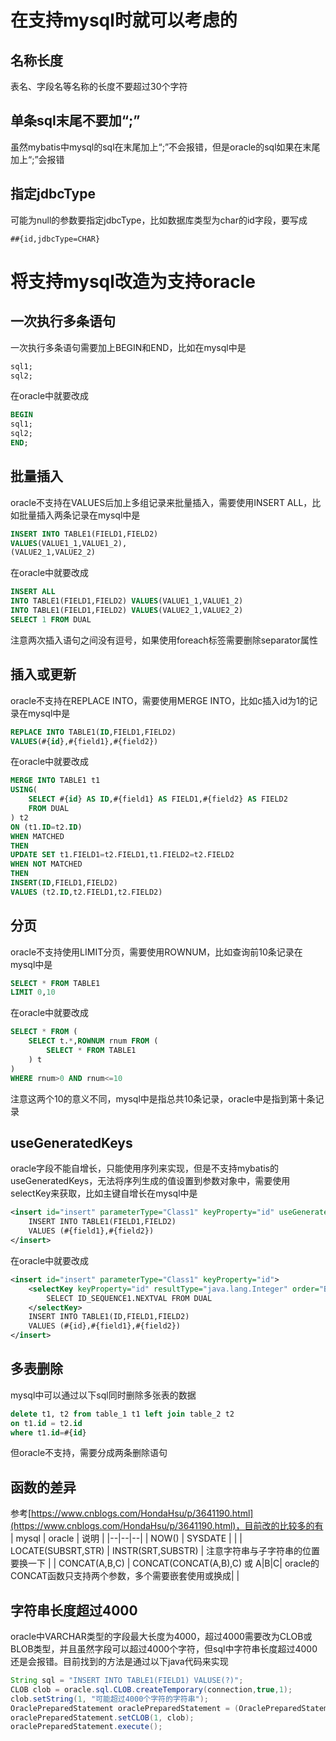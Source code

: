 # 在支持mysql时就可以考虑的

## 名称长度

表名、字段名等名称的长度不要超过30个字符

## 单条sql末尾不要加“;”

虽然mybatis中mysql的sql在末尾加上“;”不会报错，但是oracle的sql如果在末尾加上“;”会报错

## 指定jdbcType

可能为null的参数要指定jdbcType，比如数据库类型为char的id字段，要写成
~~~
##{id,jdbcType=CHAR}
~~~

# 将支持mysql改造为支持oracle

## 一次执行多条语句

一次执行多条语句需要加上BEGIN和END，比如在mysql中是
~~~sql
sql1;
sql2;
~~~
在oracle中就要改成
~~~sql
BEGIN
sql1;
sql2;
END;
~~~

## 批量插入

oracle不支持在VALUES后加上多组记录来批量插入，需要使用INSERT ALL，比如批量插入两条记录在mysql中是
~~~sql
INSERT INTO TABLE1(FIELD1,FIELD2)
VALUES(VALUE1_1,VALUE1_2),
(VALUE2_1,VALUE2_2)
~~~
在oracle中就要改成
~~~sql
INSERT ALL
INTO TABLE1(FIELD1,FIELD2) VALUES(VALUE1_1,VALUE1_2)
INTO TABLE1(FIELD1,FIELD2) VALUES(VALUE2_1,VALUE2_2)
SELECT 1 FROM DUAL
~~~
注意两次插入语句之间没有逗号，如果使用foreach标签需要删除separator属性

## 插入或更新

oracle不支持在REPLACE INTO，需要使用MERGE INTO，比如c插入id为1的记录在mysql中是
~~~sql
REPLACE INTO TABLE1(ID,FIELD1,FIELD2)  
VALUES(#{id},#{field1},#{field2})
~~~
在oracle中就要改成
~~~sql
MERGE INTO TABLE1 t1
USING(
    SELECT #{id} AS ID,#{field1} AS FIELD1,#{field2} AS FIELD2
    FROM DUAL
) t2
ON (t1.ID=t2.ID)
WHEN MATCHED  
THEN
UPDATE SET t1.FIELD1=t2.FIELD1,t1.FIELD2=t2.FIELD2
WHEN NOT MATCHED  
THEN
INSERT(ID,FIELD1,FIELD2)
VALUES (t2.ID,t2.FIELD1,t2.FIELD2)
~~~

## 分页

oracle不支持使用LIMIT分页，需要使用ROWNUM，比如查询前10条记录在mysql中是
~~~sql
SELECT * FROM TABLE1
LIMIT 0,10
~~~
在oracle中就要改成
~~~sql
SELECT * FROM (
    SELECT t.*,ROWNUM rnum FROM (
        SELECT * FROM TABLE1
    ) t
)
WHERE rnum>0 AND rnum<=10
~~~
注意这两个10的意义不同，mysql中是指总共10条记录，oracle中是指到第十条记录

## useGeneratedKeys

oracle字段不能自增长，只能使用序列来实现，但是不支持mybatis的useGeneratedKeys，无法将序列生成的值设置到参数对象中，需要使用selectKey来获取，比如主键自增长在mysql中是
~~~xml
<insert id="insert" parameterType="Class1" keyProperty="id" useGeneratedKeys="true">
    INSERT INTO TABLE1(FIELD1,FIELD2)
    VALUES (#{field1},#{field2})
</insert>
~~~
在oracle中就要改成
~~~xml
<insert id="insert" parameterType="Class1" keyProperty="id">
    <selectKey keyProperty="id" resultType="java.lang.Integer" order="BEFORE">
        SELECT ID_SEQUENCE1.NEXTVAL FROM DUAL
    </selectKey>
    INSERT INTO TABLE1(ID,FIELD1,FIELD2)
    VALUES (#{id},#{field1},#{field2})
</insert>
~~~

## 多表删除

mysql中可以通过以下sql同时删除多张表的数据
```sql
delete t1, t2 from table_1 t1 left join table_2 t2
on t1.id = t2.id
where t1.id=#{id}
```
但oracle不支持，需要分成两条删除语句

## 函数的差异

参考[https://www.cnblogs.com/HondaHsu/p/3641190.html](https://www.cnblogs.com/HondaHsu/p/3641190.html)，目前改的比较多的有
| mysql | oracle | 说明 |
|--|--|--|
| NOW() | SYSDATE | |
| LOCATE(SUBSRT,STR) | INSTR(SRT,SUBSTR) | 注意字符串与子字符串的位置要换一下 |
| CONCAT(A,B,C) | CONCAT(CONCAT(A,B),C) 或 A\|B\|C| oracle的CONCAT函数只支持两个参数，多个需要嵌套使用或换成\| |

## 字符串长度超过4000

oracle中VARCHAR类型的字段最大长度为4000，超过4000需要改为CLOB或BLOB类型，并且虽然字段可以超过4000个字符，但sql中字符串长度超过4000还是会报错。目前找到的方法是通过以下java代码来实现
~~~java
String sql = "INSERT INTO TABLE1(FIELD1) VALUSE(?)";
CLOB clob = oracle.sql.CLOB.createTemporary(connection,true,1);  
clob.setString(1, "可能超过4000个字符的字符串");  
OraclePreparedStatement oraclePreparedStatement = (OraclePreparedStatement) connection.prepareCall(sql);  
oraclePreparedStatement.setCLOB(1, clob);  
oraclePreparedStatement.execute();
~~~
